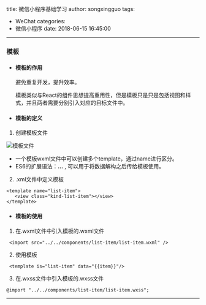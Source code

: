 title: 微信小程序基础学习
author: songxingguo
tags:
  - WeChat
categories:
  - 微信小程序
date: 2018-06-15 16:45:00
---
### 模板
- #### 模板的作用
   避免重复开发，提升效率。
   
   模板类似与React的组件思想提高重用性，但是模板只是只是包括视图和样式，并且两者需要分别引入对应的目标文件中。

- #### 模板的定义

 1. 创建模板文件

   ![模板文件](https://graphbed.qiniu.songxingguo.com/%E6%A8%A1%E6%9D%BF%E6%96%87%E4%BB%B6.png)

   - 一个模板wxml文件中可以创建多个template，通过name进行区分。
   -  ES6的扩展语法：**...** , 可以用于将数据解构之后传给模板使用。

 2. .xml文件中定义模板
```
<template name="list-item">
   <view class="kind-list-item"></view>
</template>
```
<!-- more -->

- #### 模板的使用

 1. 在.wxml文件中引入模板的.wxml文件
  ```
   <import src="../../components/list-item/list-item.wxml" />
  ```
 2. 使用模板
  ```
   <template is="list-item" data="{{item}}"/>
  ```
 3. 在.wxss文件中引入模板的.wxss文件
 ```
 @import "../../components/list-item/list-item.wxss";
 ```
---